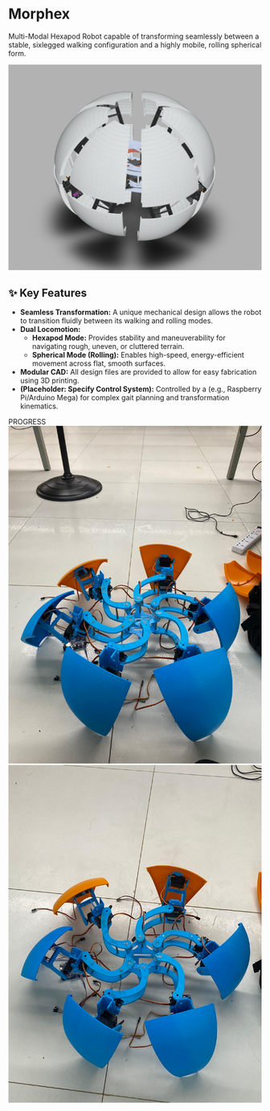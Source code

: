 # Morphex
Multi-Modal Hexapod Robot capable of transforming seamlessly between a stable, sixlegged walking configuration and a highly mobile, rolling spherical form.

![](images/morphex-image.png)


## ✨ Key Features

* **Seamless Transformation:** A unique mechanical design allows the robot to transition fluidly between its walking and rolling modes.
* **Dual Locomotion:**
    * **Hexapod Mode:** Provides stability and maneuverability for navigating rough, uneven, or cluttered terrain.
    * **Spherical Mode (Rolling):** Enables high-speed, energy-efficient movement across flat, smooth surfaces.
* **Modular CAD:** All design files are provided to allow for easy fabrication using 3D printing.
* **(Placeholder: Specify Control System):** Controlled by a (e.g., Raspberry Pi/Arduino Mega) for complex gait planning and transformation kinematics.

PROGRESS 
![](images/morphex-1.jpg)
![](images/morphex-2.jpg)
